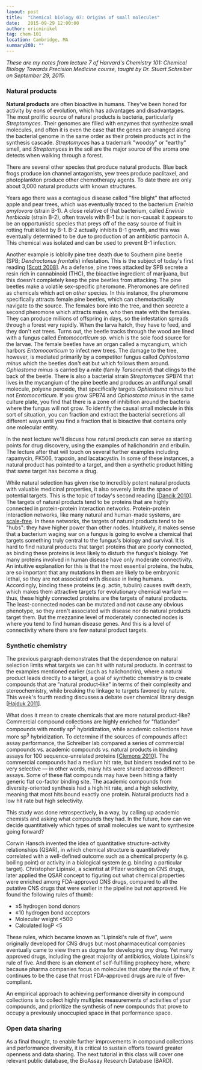 ```yaml
---
layout: post
title:  "Chemical biology 07: Origins of small molecules"
date:   2015-09-29 12:00:00
author: ericminikel
tag: chem-101
location: Cambridge, MA
summary200: ""
---
```


*These are my notes from lecture 7 of Harvard's Chemistry 101: Chemical Biology Towards Precision Medicine course, taught by Dr. Stuart Schreiber on September 29, 2015.*

### Natural products

**Natural products** are often bioactive in humans. They've been honed for activity by eons of evolution, which has advantages and disadvantages. The most prolific source of natural products is bacteria, particularly *Streptomyces*. Their genomes are filled with enzymes that synthesize small molecules, and often it is even the case that the genes are arranged along the bacterial genome in the same order as their protein products act in the synthesis cascade. *Streptomyces* has a trademark "woodsy" or "earthy" smell, and *Streptomyces* in the soil are the major source of the aroma one detects when walking through a forest.

There are several other species that produce natural products. Blue back frogs produce ion channel antagonists, yew trees produce paclitaxel, and photoplankton produce other chemotherapy agents. To date there are only about 3,000 natural products with known structures.

Years ago there was a contagious disease called "fire blight" that affected apple and pear trees, which was eventually traced to the bacterium *Erwinia amylovora* (strain B-1). A close relative of that bacterium, called *Erwinia herbicola* (strain B-2), often travels with B-1 but is non-causal: it appears to be an opportunistic species that preys off of the easy source of fruit in rotting fruit killed by B-1. B-2 actually inhibits B-1 growth, and this was eventually determined to be due to production of an antibiotic pantocin A. This chemical was isolated and can be used to prevent B-1 infection.

Another example is loblolly pine tree death due to Southern pine beetle (SPB; *Dendroctonus frontalis*) infestation. This is the subject of today's first reading [[Scott 2008]]. As a defense, pine trees attacked by SPB secrete a resin rich in cannabinoid (THC), the bioactive ingredient of marijuana, but this doesn't completely keep the pine beetles from attacking. The pine beetles make a volatile sex-specific pheromone. Pheromones are defined as chemicals which act on *other* species. In this instance, the pheromone specifically attracts female pine beetles, which can chemotactically navigate to the source. The females bore into the tree, and then secrete a second pheromone which attracts males, who then mate with the females. They can produce millions of offspring in days, so the infestation spreads through a forest very rapidly. When the larva hatch, they have to feed, and they don't eat trees. Turns out, the beetle tracks through the wood are lined with a fungus called *Entomocorticum sp.* which is the sole food source for the larvae. The female beetles have an organ called a mycangium, which harbors *Entomocorticum* to infect new trees. The damage to the tree, however, is mediated primarily by a competitor fungus called *Ophiostoma minus* which the beetles don't eat but which follows them around. *Ophiostoma minus* is carried by a mite (family *Tarsonemid*) that clings to the back of the beetle. There is also a bacterial strain *Streptomyces* SPB74 that lives in the mycangium of the pine beetle and produces an antifungal small molecule, polyene peroxide, that specifically targets *Ophiostoma minus* but not *Entomocorticum*. If you grow SPB74 and *Ophiostoma minus* in the same culture plate, you find that there is a zone of inhibition around the bacteria where the fungus will not grow. To identify the causal small molecule in this sort of situation, you can fraction and extract the bacterial secretions all different ways until you find a fraction that is bioactive that contains only one molecular entity.

In the next lecture we'll discuss how natural products can serve as starting points for drug discovery, using the examples of halichondrin and eribulin. The lecture after that will touch on several further examples including rapamycin, FK506, trapoxin, and lacatacystin. In some of these instances, a natural product has pointed to a target, and then a synthetic product hitting that same target has become a drug.

While natural selection has given rise to incredibly potent natural products with valuable medicinal properties, it also severely limits the space of potential targets. This is the topic of today's second reading [[Dancik 2010]]. The targets of natural products tend to be proteins that are highly connected in protein-protein interaction networks. Protein-protein interaction networks, like many natural and human-made systems, are [scale-free](https://en.wikipedia.org/wiki/Scale-free_network). In these networks, the targets of natural products tend to be "hubs": they have higher power than other nodes. Intuitively, it makes sense that a bacterium waging war on a fungus is going to evolve a chemical that targets something truly central to the fungus's biology and survival. It is hard to find natural products that target proteins that are poorly connected, as binding these proteins is less likely to disturb the fungus's biology. Yet many proteins involved in human disease have only moderate connectivity. An intuitive explanation for this is that the most essential proteins, the hubs, are so important that any mutations in them are likely to be embryonic lethal, so they are not associated with disease in living humans. Accordingly, binding these proteins (e.g. actin, tubulin) causes swift death, which makes them attractive targets for evolutionary chemical warfare &mdash; thus, these highly connected proteins are the targets of natural products. The least-connected nodes can be mutated and not cause any obvious phenotype, so they aren't associated with disease nor do natural products target them. But the mezzanine level of moderately connected nodes is where you tend to find human disease genes. And this is a level of connectivity where there are few natural product targets.

### Synthetic chemistry

The previous pargraph demonstrates that the dependence on natural selection limits what targets we can hit with natural products. In contrast to the examples mentioned earlier (such as halichondrin), where a natural product leads directly to a target, a goal of synthetic chemistry is to create compounds that are "natural product-like" in terms of their complexity and stereochemistry, while breaking the linkage to targets favored by nature. This week's fourth reading discusses a debate over chemical library design [[Hajduk 2011]].

What does it mean to create chemicals that are more natural product-like? Commercial compound collections are highly enriched for "flatlander" compounds with mostly sp<sup>2</sup> hybridization, while academic collections have more sp<sup>3</sup> hybridization. To determine if the sources of compounds affect assay performance, the Schreiber lab compared a series of commercial compounds vs. academic compounds vs. natural products in binding assays for 100 sequence-unrelated proteins [[Clemons 2010]]. The commercial compounds had a medium hit rate, but binders tended not to be very selective &mdash; in other words, many hits were shared across different assays. Some of these flat compounds may have been hitting a fairly generic flat co-factor binding site. The academic compounds from diversity-oriented synthesis had a high hit rate, and a high selectivity, meaning that most hits bound exactly one protein. Natural products had a low hit rate but high selectivity.

This study was done retrospectively, in a way, by calling up academic chemists and asking what compounds they had. In the future, how can we decide quantitatively which types of small molecules we want to synthesize going forward?

Corwin Hansch invented the idea of quantitative structure-activity relationships (QSAR), in which chemical structure is quantitatively correlated with a well-defined outcome such as a chemical property (e.g. boiling point) or activity in a biological system (e.g. binding a particular target). Christopher Lipinski, a scientist at Pfizer working on CNS drugs, later applied the QSAR concept to figuring out what chemical properties were enriched among FDA-approved CNS drugs, compared to all the putative CNS drugs that were earlier in the pipeline but not approved. He found the following rules of thumb:

+ &le;5 hydrogen bond donors
+ &le;10 hydrogen bond acceptors
+ Molecular weight <500
+ Calculated logP <5

These rules, which became known as "Lipinski's rule of five", were originally developed for CNS drugs but most pharmaceutical companies eventually came to view them as dogma for developing *any* drug. Yet many approved drugs, including the great majority of antibiotics, violate Lipinski's rule of five. And there is an element of self-fulfilling prophecy here, where because pharma companies focus on molecules that obey the rule of five, it continues to be the case that most FDA-approved drugs are rule of five-compliant.

An empirical approach to achieving performance diversity in compound collections is to collect highly multiplex measurements of activities of your compounds, and prioritize the synthesis of new compounds that prove to occupy a previously unoccupied space in that performance space.

### Open data sharing

As a final thought, to enable further improvements in compound collections and performance diversity, it is critical to sustain efforts toward greater openness and data sharing. The next tutorial in this class will cover one relevant public database, the BioAssay Research Database (BARD).

[Scott 2008]: http://www.ncbi.nlm.nih.gov/pubmed/18832638/ "Scott JJ, Oh DC, Yuceer MC, Klepzig KD, Clardy J, Currie CR. Bacterial protection of beetle-fungus mutualism. Science. 2008 Oct 3;322(5898):63. doi: 10.1126/science.1160423. PubMed PMID: 18832638; PubMed Central PMCID: PMC2761720."

[Dancik 2010]: http://www.ncbi.nlm.nih.gov/pubmed/20565092 "Dancík V, Seiler KP, Young DW, Schreiber SL, Clemons PA. Distinct biological network properties between the targets of natural products and disease genes. J Am Chem Soc. 2010 Jul 14;132(27):9259-61. doi: 10.1021/ja102798t. PubMed PMID: 20565092; PubMed Central PMCID: PMC2898216."

[Clemons 2010]: http://www.ncbi.nlm.nih.gov/pubmed/20956335 "Clemons PA, Bodycombe NE, Carrinski HA, Wilson JA, Shamji AF, Wagner BK, Koehler AN, Schreiber SL. Small molecules of different origins have distinct distributions of structural complexity that correlate with protein-binding profiles. Proc Natl Acad Sci U S A. 2010 Nov 2;107(44):18787-92. doi: 10.1073/pnas.1012741107. Epub 2010 Oct 18. PubMed PMID: 20956335; PubMed Central  PMCID: PMC2973913."

[Hajduk 2011]: http://www.ncbi.nlm.nih.gov/pubmed/21293363 "Hajduk PJ, Galloway WR, Spring DR. Drug discovery: A question of library design. Nature. 2011 Feb 3;470(7332):42-3. doi: 10.1038/470042a. PubMed PMID: 21293363."

